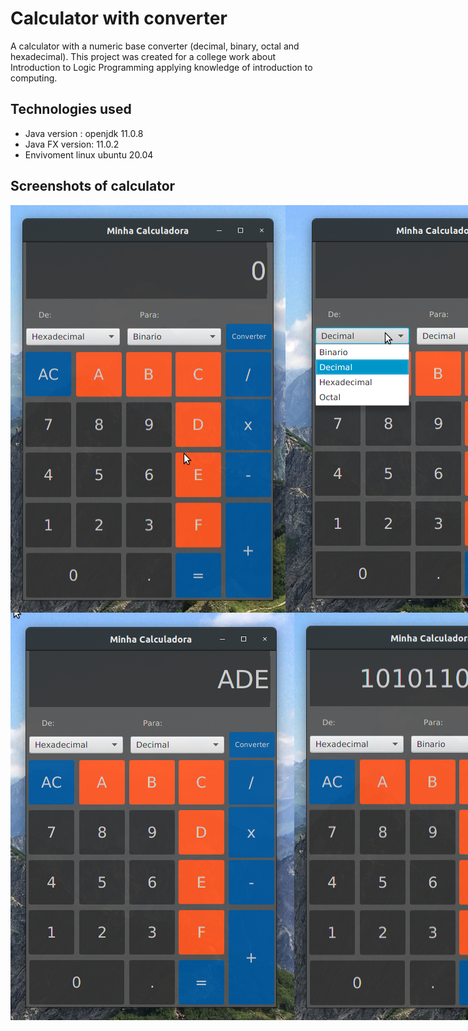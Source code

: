 # Calculator with converter

A calculator with a numeric base converter (decimal, binary, octal and hexadecimal).  This project was created for a college work about Introduction to Logic Programming applying knowledge of introduction to computing.

## Technologies used
- Java version : openjdk 11.0.8
- Java FX version: 11.0.2
- Envivoment linux ubuntu 20.04

## Screenshots of calculator
<div style="display: flex; justify-content: space-between;">
    <img src="src/imgs/normal.png" style="flex: 1;" title="screenshot of app"/>
    <img src="src/imgs/options.png" style="flex: 1" title="screenshot of app"/>
</div>
<div style="display: flex; justify-content: space-between;">
    <img src="src/imgs/hexa.png" style="flex: 1" title="screenshot of app"/>
    <img src="src/imgs/hexaToBinary.png" style="flex: 1" title="screenshot of app"/>
</div>
